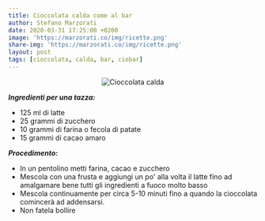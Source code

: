 ```yaml
---
title: Cioccolata calda come al bar
author: Stefano Marzorati
date: 2020-03-31 17:25:00 +0200
image: 'https://marzorati.co/img/ricette.png'
share-img: 'https://marzorati.co/img/ricette.png'
layout: post
tags: [cioccolata, calda, bar, ciobar]
---
```

<center><img src="https://marzorati.co/img/post/cioccolata-calda.jpg" alt="Cioccolata calda"></center>   

***Ingredienti per una tazza:*** 

* 125 ml di latte
* 25 grammi di zucchero
* 10 grammi di farina o fecola di patate
* 15 grammi di cacao amaro

***Procedimento:***  

* In un pentolino metti farina, cacao e zucchero
* Mescola con una frusta e aggiungi un po' alla volta il latte fino ad amalgamare bene tutti gli ingredienti a fuoco molto basso
* Mescola continuamente per circa 5-10 minuti fino a quando la cioccolata comincerà ad addensarsi.
* Non fatela bollire